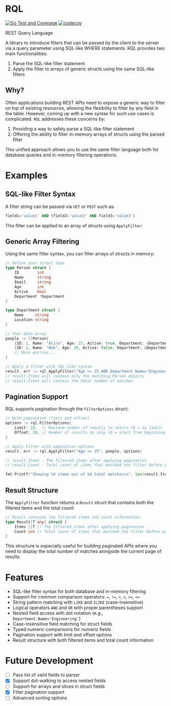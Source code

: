 # RQL

[![Go Test and Coverage](https://github.com/dvaldivia/rql/actions/workflows/go.yml/badge.svg)](https://github.com/dvaldivia/rql/actions/workflows/go.yml)
[![codecov](https://codecov.io/gh/dvaldivia/rql/branch/master/graph/badge.svg)](https://codecov.io/gh/dvaldivia/rql)

REST Query Language

A library to introduce filters that can be passed by the client to the server via a query parameter using SQL-like WHERE statements. RQL provides two main functionalities:

1. Parse the SQL-like filter statement
2. Apply the filter to arrays of generic structs using the same SQL-like filters

## Why?

Often applications building REST APIs need to expose a generic way to filter on top of existing resources, allowing the flexibility to filter by any field in the table. However, coming up with a new syntax for such use cases is complicated. `RQL` addresses these concerns by:

1. Providing a way to safely parse a SQL-like filter statement
2. Offering the ability to filter in-memory arrays of structs using the parsed filter

This unified approach allows you to use the same filter language both for database queries and in-memory filtering operations.

# Examples

## SQL-like Filter Syntax

A filter string can be passed via `GET` or `POST` such as:

```sql
field1='value1' AND (field2='value2' AND field3='value3')
```

This filter can be applied to an array of structs using `ApplyFilter`:

## Generic Array Filtering

Using the same filter syntax, you can filter arrays of structs in memory:

```go
// Define your struct type
type Person struct {
    ID        int
    Name      string
    Email     string
    Age       int
    Active    bool
    Department *Department
}

type Department struct {
    Name     string
    Location string
}

// Your data array
people := []Person{
    {ID: 1, Name: "Alice", Age: 25, Active: true, Department: &Department{Name: "Engineering"}},
    {ID: 2, Name: "Bob", Age: 30, Active: false, Department: &Department{Name: "Marketing"}},
    // More entries...
}

// Apply a filter with SQL-like syntax
result, err := rql.ApplyFilter("Age >= 25 AND Department.Name='Engineering'", people)
// result.Items will contain only the matching Person objects
// result.Count will contain the total number of matches
```

## Pagination Support

RQL supports pagination through the `FilterOptions` struct:

```go
// With pagination (limit and offset)
options := rql.FilterOptions{
    Limit: 10,  // Maximum number of results to return (0 = no limit)
    Offset: 20, // Number of results to skip (0 = start from beginning)
}

// Apply filter with pagination options
result, err := rql.ApplyFilter("Age >= 25", people, options)

// result.Items - The filtered items after applying pagination
// result.Count - Total count of items that matched the filter before pagination

fmt.Printf("Showing %d items out of %d total matches\n", len(result.Items), result.Count)
```

## Result Structure

The `ApplyFilter` function returns a `Result` struct that contains both the filtered items and the total count:

```go
// Result contains the filtered items and count information
type Result[T any] struct {
    Items []T // The filtered items after applying pagination
    Count int // Total count of items that matched the filter before pagination
}
```

This structure is especially useful for building paginated APIs where you need to display the total number of matches alongside the current page of results.
# Features

- SQL-like filter syntax for both database and in-memory filtering
- Support for common comparison operators: `=`, `!=`, `>`, `<`, `>=`, `<=`
- String pattern matching with `LIKE` and `ILIKE` (case-insensitive)
- Logical operators `AND` and `OR` with proper parentheses support
- Nested field access with dot notation (e.g., `Department.Name='Engineering'`)
- Case-insensitive field matching for struct fields
- Typed numeric comparisons for numeric fields
- Pagination support with limit and offset options
- Result structure with both filtered items and total count information

# Future Development

- [ ] Pass list of valid fields to parser
- [x] Support dot-walking to access nested fields 
- [ ] Support for arrays and slices in struct fields
- [x] Filter pagination support
- [ ] Advanced sorting options